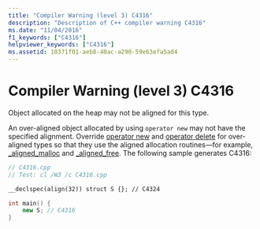 ```yaml
---
title: "Compiler Warning (level 3) C4316"
description: "Description of C++ compiler warning C4316"
ms.date: "11/04/2016"
f1_keywords: ["C4316"]
helpviewer_keywords: ["C4316"]
ms.assetid: 10371f01-aeb8-40ac-a290-59e63efa5ad4
---
```

# Compiler Warning (level 3) C4316

Object allocated on the heap may not be aligned for this type.

An over-aligned object allocated by using `operator new` may not have the specified alignment. Override [operator new](../../c-runtime-library/new-operator-crt.md) and [operator delete](../../c-runtime-library/delete-operator-crt.md) for over-aligned types so that they use the aligned allocation routines—for example, [_aligned_malloc](../../c-runtime-library/reference/aligned-malloc.md) and [_aligned_free](../../c-runtime-library/reference/aligned-free.md). The following sample generates C4316:

```cpp
// C4316.cpp
// Test: cl /W3 /c C4316.cpp

__declspec(align(32)) struct S {}; // C4324

int main() {
    new S; // C4316
}
```
